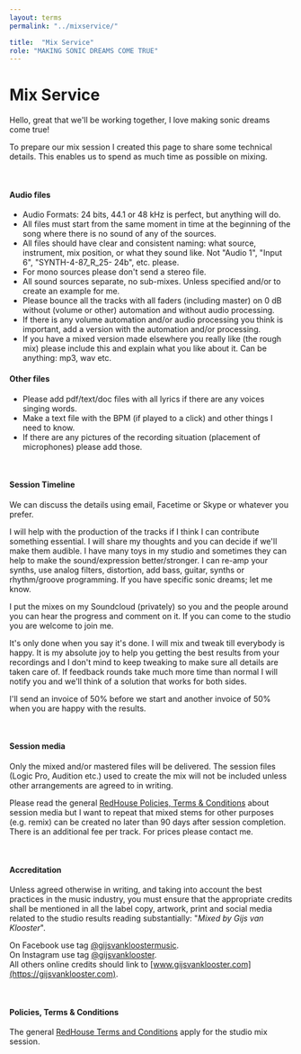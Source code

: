 ```yaml
---
layout: terms
permalink: "../mixservice/" 

title:  "Mix Service"
role: "MAKING SONIC DREAMS COME TRUE"
---
```


# Mix Service

Hello, great that we'll be working together, I love making sonic dreams come true!

To prepare our mix session I created this page to share some technical details. This enables us to spend as much time as possible on mixing.

<p>&nbsp;</p>

#### <strong>Audio files</strong>

- Audio Formats: 24 bits, 44.1 or 48 kHz is perfect, but anything will do.
- All files must start from the same moment in time at the beginning of the song where there is no sound of any of the sources.
- All files should have clear and consistent naming: what source, instrument, mix position, or what they sound like. Not "Audio 1", "Input 6", "SYNTH-4-87\_R\_25- 24b", etc. please.
- For mono sources please don't send a stereo file.
- All sound sources separate, no sub-mixes. Unless specified and/or to create an example for me.
- Please bounce all the tracks with all faders (including master) on 0 dB without (volume or other) automation and without audio processing.
- If there is any volume automation and/or audio processing you think is important, add a version with the automation and/or processing.
- If you have a mixed version made elsewhere you really like (the rough mix) please include this and explain what you like about it. Can be anything: mp3, wav etc. 


#### <strong>Other files</strong>

- Please add pdf/text/doc files with all lyrics if there are any voices singing words.
- Make a text file with the BPM (if played to a click) and other things I need to know.
- If there are any pictures of the recording situation (placement of microphones) please add those.

<p>&nbsp;</p>

#### <strong>Session Timeline</strong>
We can discuss the details using email, Facetime or Skype or whatever you prefer.

I will help with the production of the tracks if I think I can contribute something essential. I will share my thoughts and you can decide if we'll make them audible. I have many toys in my studio and sometimes they can help to make the sound/expression better/stronger. I can re-amp your synths, use analog filters, distortion, add bass, guitar, synths or rhythm/groove programming. If you have specific sonic dreams; let me know.

I put the mixes on my Soundcloud (privately) so you and the people around you can hear the progress and comment on it. If you can come to the studio you are welcome to join me.

It's only done when you say it's done. I will mix and tweak till everybody is happy. It is my absolute joy to help you getting the best results from your recordings and I don't mind to keep tweaking to make sure all details are taken care of. If feedback rounds take much more time than normal I will notify you and we'll think of a solution that works for both sides.

I'll send an invoice of 50% before we start and another invoice of 50% when you are happy with the results.



<p>&nbsp;</p>

#### <strong>Session media</strong>
Only the mixed and/or mastered files will be delivered. The session files (Logic Pro, Audition etc.) used to create the mix will not be included unless other arrangements are agreed to in writing.

Please read the general [RedHouse Policies, Terms & Conditions](../terms/#session-media) about session media but I want to repeat that mixed stems for other purposes (e.g. remix) can be created no later than 90 days after session completion. There is an additional fee per track. For prices please contact me.

<p>&nbsp;</p>

#### <strong>Accreditation</strong>

Unless agreed otherwise in writing, and taking into account the best practices in the music industry, you must ensure that the appropriate credits shall be mentioned in all the label copy, artwork, print and social media related to the studio results reading substantially: "<em>Mixed by Gijs van Klooster</em>".

On Facebook use tag [@gijsvankloostermusic](https://www.facebook.com/gijsvankloostermusic/).<br />
On Instagram use tag [@gijsvanklooster](https://www.instagram.com/gijsvanklooster/).<br />
All others online credits should link to [www.gijsvanklooster.com](https://gijsvanklooster.com).

<p>&nbsp;</p>

#### <strong>Policies, Terms & Conditions</strong>

The general [RedHouse Terms and Conditions](../terms) apply for the studio mix session.
